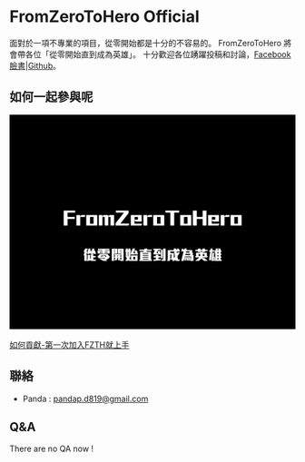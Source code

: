# FromZeroToHero Official

面對於一項不專業的項目，從零開始都是十分的不容易的。
FromZeroToHero 將會帶各位「從零開始直到成為英雄」。
十分歡迎各位踴躍投稿和討論，[Facebook 臉書](https://www.facebook.com/fzthblockchain)|[Github](https://github.com/FZTH-Blockchain)。

## 如何一起參與呢

![](assets/images/panda-1.png)

[如何貢獻-第一次加入FZTH就上手](https://fzth-blockchain.github.io/fzth/%E7%AC%AC%E4%B8%80%E6%AC%A1%E5%8A%A0%E5%85%A5fzth%E5%B0%B1%E4%B8%8A%E6%89%8B)

## 聯絡

- Panda : pandap.d819@gmail.com

## Q&A

There are no QA now ! 